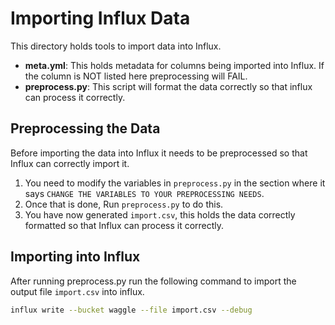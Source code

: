 # Importing Influx Data

This directory holds tools to import data into Influx.

- **meta.yml**: This holds metadata for columns being imported into Influx. If the column is NOT listed here preprocessing will FAIL.
- **preprocess.py**: This script will format the data correctly so that influx can process it correctly.

## Preprocessing the Data

Before importing the data into Influx it needs to be preprocessed so that Influx can correctly import it.
1) You need to modify the variables in `preprocess.py` in the section where it says `CHANGE THE VARIABLES TO YOUR PREPROCESSING NEEDS`.
2) Once that is done, Run `preprocess.py` to do this.
3) You have now generated `import.csv`, this holds the data correctly formatted so that Influx can process it correctly.

## Importing into Influx

After running preprocess.py run the following command to import the output file `import.csv` into influx.

```sh
influx write --bucket waggle --file import.csv --debug
```